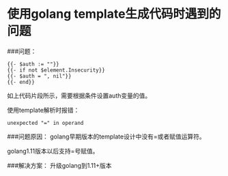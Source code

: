 # 使用golang template生成代码时遇到的问题

###问题：

```
{{- $auth := ""}}
{{- if not $element.Insecurity}}
{{- $auth = ", nil"}}
{{- end}}

```
如上代码片段所示，需要根据条件设置auth变量的值。

使用template解析时报错：

```
unexpected "=" in operand
```

###问题原因：
golang早期版本的template设计中没有=或者赋值运算符。

golang1.11版本以后支持=号赋值。

###解决方案：
升级golang到1.11+版本